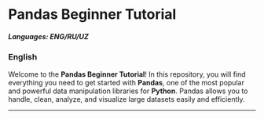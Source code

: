 
# Pandas Beginner Tutorial

##### Languages: ENG/RU/UZ

### English

Welcome to the **Pandas Beginner Tutorial**! In this repository, you will find everything you need to get started with **Pandas**, one of the most popular and powerful data manipulation libraries for **Python**. Pandas allows you to handle, clean, analyze, and visualize large datasets easily and efficiently. 







---

